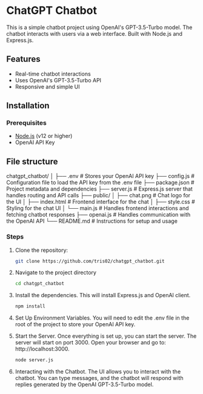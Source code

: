 # ChatGPT Chatbot

This is a simple chatbot project using OpenAI's GPT-3.5-Turbo model. The chatbot interacts with users via a web interface. Built with Node.js and Express.js.

## Features
- Real-time chatbot interactions
- Uses OpenAI's GPT-3.5-Turbo API
- Responsive and simple UI

## Installation

### Prerequisites
- [Node.js](https://nodejs.org/) (v12 or higher)
- OpenAI API Key

## File structure

chatgpt_chatbot/
│
├── .env                 # Stores your OpenAI API key
├── config.js            # Configuration file to load the API key from the .env file
├── package.json         # Project metadata and dependencies
├── server.js            # Express.js server that handles routing and API calls
├── public/
│   ├── chat.png         # Chat logo for the UI
│   ├── index.html       # Frontend interface for the chat
│   ├── style.css        # Styling for the chat UI
│   └── main.js          # Handles frontend interactions and fetching chatbot responses
├── openai.js            # Handles communication with the OpenAI API
└── README.md            # Instructions for setup and usage 

### Steps
1. Clone the repository:

   ```bash
   git clone https://github.com/tris02/chatgpt_chatbot.git

2. Navigate to the project directory 

   ```bash
   cd chatgpt_chatbot

4. Install the dependencies.
   This will install Express.js and OpenAI client. 

   ```bash
   npm install

6. Set Up Environment Variables.
   You will need to edit the .env file in the root of the project to store your OpenAI API key.

8. Start the Server.
   Once everything is set up, you can start the server.
   The server will start on port 3000. Open your browser and go to: http://localhost:3000.

   ```bash
   node server.js

9. Interacting with the Chatbot.
   The UI allows you to interact with the chatbot. You can type messages, and the chatbot will respond with replies generated by the OpenAI GPT-3.5-Turbo model.
